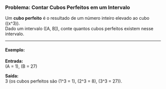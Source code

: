 ### Problema: Contar Cubos Perfeitos em um Intervalo

Um **cubo perfeito** é o resultado de um número inteiro elevado ao cubo (\(x^3\)).  
Dado um intervalo \([A, B]\), conte quantos cubos perfeitos existem nesse intervalo.

---

#### Exemplo:

**Entrada:**  
\(A = 1\), \(B = 27\)

**Saída:**  
3 (os cubos perfeitos são \(1^3 = 1\), \(2^3 = 8\), \(3^3 = 27\)).

